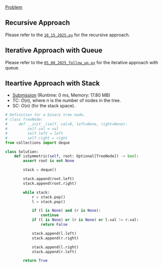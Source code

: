 [Problem](https://leetcode.com/problems/symmetric-tree/)

## Recursive Approach

Please refer to the [`10_15_2025.py`](10_15_2025.py) for the recursive approach.


## Iterative Approach with Queue

Please refer to the [`05_08_2025_follow_up.py`](05_08_2025_follow_up.py) for the iterative approach with queue.


## Iteartive Approach with Stack

- [Submission](https://leetcode.com/problems/symmetric-tree/submissions/1629040882/) (Runtime: 0 ms, Memory: 17.80 MB)
- TC: $O(n)$, where $n$ is the number of nodes in the tree.
- SC: $O(n)$ (for the stack space).

```python
# Definition for a binary tree node.
# class TreeNode:
#     def __init__(self, val=0, left=None, right=None):
#         self.val = val
#         self.left = left
#         self.right = right
from collections import deque

class Solution:
    def isSymmetric(self, root: Optional[TreeNode]) -> bool:
        assert root is not None

        stack = deque()

        stack.append(root.left)
        stack.append(root.right)

        while stack:
            r = stack.pop()
            l = stack.pop()

            if (l is None) and (r is None):
                continue
            if (l is None) or (r is None) or l.val != r.val:
                return False

            stack.append(l.left)
            stack.append(r.right)

            stack.append(l.right)
            stack.append(r.left)

        return True

```